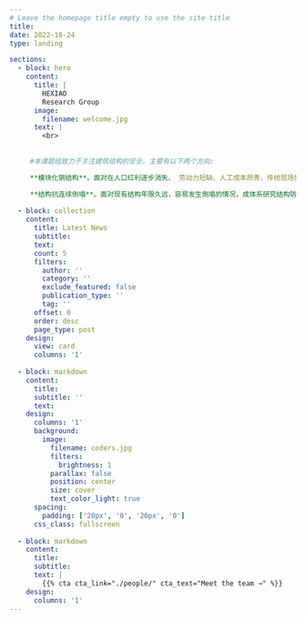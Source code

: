 ```yaml
---
# Leave the homepage title empty to use the site title
title:
date: 2022-10-24
type: landing

sections:
  - block: hero
    content:
      title: |
        HEXIAO
        Research Group
      image:
        filename: welcome.jpg
      text: |
        <br>
        
        
     #本课题组致力于关注建筑结构的安全。主要有以下两个方向:

     **模块化钢结构**。面对在人口红利逐步消失、 劳动力短缺、人工成本昂贵，传统现场施工方式面临环境污染、建筑垃圾量大、施工噪音等日益突出的困境下，系统研究像汽车一样造房子的建造方式，符合住建部大力推动装配式钢结构住宅的政策趋势。

     **结构抗连续倒塌**。面对现有结构年限久远，容易发生倒塌的情况，成体系研究结构防连续倒塌的设计方法，包括设计性能目标的确定，寻找框架结构薄弱构件，采用非迭代的方法直接设计，以及基于可靠度和风险的设计方法等。
  
  - block: collection
    content:
      title: Latest News
      subtitle:
      text:
      count: 5
      filters:
        author: ''
        category: ''
        exclude_featured: false
        publication_type: ''
        tag: ''
      offset: 0
      order: desc
      page_type: post
    design:
      view: card
      columns: '1'
  
  - block: markdown
    content:
      title:
      subtitle: ''
      text:
    design:
      columns: '1'
      background:
        image: 
          filename: coders.jpg
          filters:
            brightness: 1
          parallax: false
          position: center
          size: cover
          text_color_light: true
      spacing:
        padding: ['20px', '0', '20px', '0']
      css_class: fullscreen
  
  - block: markdown
    content:
      title:
      subtitle:
      text: |
        {{% cta cta_link="./people/" cta_text="Meet the team →" %}}
    design:
      columns: '1'
---
```


